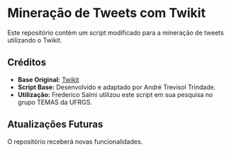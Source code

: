 # Mineração de Tweets com Twikit

Este repositório contém um script modificado para a mineração de tweets utilizando o Twikit.

## Créditos

- **Base Original:** [Twikit](https://github.com/d60/twikit)
- **Script Base:** Desenvolvido e adaptado por André Trevisol Trindade.
- **Utilização:** Frederico Salmi utilizou este script em sua pesquisa no grupo TEMAS da UFRGS.

## Atualizações Futuras

O repositório receberá novas funcionalidades.
